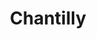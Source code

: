 ---
layout: recette
categories: [recettes]
hidden: true
lang: fr
title: Chantilly
type: base
ingredients: 
  - nom: crème fleurette 
    qte: 500
    unite: mL
  - nom: sucre glace
    qte: 50
    unite: gr
  - nom: vanille liquide
    qte: 1/2
    unite: cuillère à café
preconditions:
  - "Tout doit être froid, donc mettre au congélateur pendant 15 minutes : la crème, le saladier, les fouets du batteur"
etapes:
  - label: Préparation
    details:
      - Mélanger la crème avec le sucre glace et l'extrait de vanille
      - Battre la crème au batteur électrique jusqu'à obtention de la consistence voulue
materiel:
  - batteur électrique
notes:
  - Il faut absolument que la crème liquide ait au moins 30% de matière grasse
---